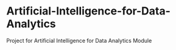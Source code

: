 # Artificial-Intelligence-for-Data-Analytics
Project for Artificial Intelligence for Data Analytics Module
